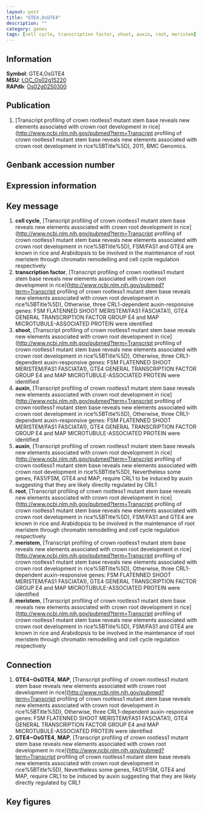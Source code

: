 ```yaml
---
layout: post
title: "GTE4,OsGTE4"
description: ""
category: genes
tags: [cell cycle, transcription factor, shoot, auxin, root, meristem]
---
```


## Information
__Symbol__: GTE4,OsGTE4  
__MSU__: [LOC_Os02g15220](http://rice.plantbiology.msu.edu/cgi-bin/ORF_infopage.cgi?orf=LOC_Os02g15220)  
__RAPdb__: [Os02g0250300](http://rapdb.dna.affrc.go.jp/viewer/gbrowse_details/irgsp1?name=Os02g0250300)  

## Publication
1. [Transcript profiling of crown rootless1 mutant stem base reveals new elements associated with crown root development in rice](http://www.ncbi.nlm.nih.gov/pubmed?term=Transcript profiling of crown rootless1 mutant stem base reveals new elements associated with crown root development in rice%5BTitle%5D), 2011, BMC Genomics.

## Genbank accession number

## Expression information

## Key message
1. __cell cycle__, [Transcript profiling of crown rootless1 mutant stem base reveals new elements associated with crown root development in rice](http://www.ncbi.nlm.nih.gov/pubmed?term=Transcript profiling of crown rootless1 mutant stem base reveals new elements associated with crown root development in rice%5BTitle%5D),  FSM/FAS1 and GTE4 are known in rice and Arabidopsis to be involved in the maintenance of root meristem through chromatin remodelling and cell cycle regulation respectively
2. __transcription factor__, [Transcript profiling of crown rootless1 mutant stem base reveals new elements associated with crown root development in rice](http://www.ncbi.nlm.nih.gov/pubmed?term=Transcript profiling of crown rootless1 mutant stem base reveals new elements associated with crown root development in rice%5BTitle%5D),  Otherwise, three CRL1-dependent auxin-responsive genes: FSM FLATENNED SHOOT MERISTEM/FAS1 FASCIATA1), GTE4 GENERAL TRANSCRIPTION FACTOR GROUP E4 and MAP MICROTUBULE-ASSOCIATED PROTEIN were identified
3. __shoot__, [Transcript profiling of crown rootless1 mutant stem base reveals new elements associated with crown root development in rice](http://www.ncbi.nlm.nih.gov/pubmed?term=Transcript profiling of crown rootless1 mutant stem base reveals new elements associated with crown root development in rice%5BTitle%5D),  Otherwise, three CRL1-dependent auxin-responsive genes: FSM FLATENNED SHOOT MERISTEM/FAS1 FASCIATA1), GTE4 GENERAL TRANSCRIPTION FACTOR GROUP E4 and MAP MICROTUBULE-ASSOCIATED PROTEIN were identified
4. __auxin__, [Transcript profiling of crown rootless1 mutant stem base reveals new elements associated with crown root development in rice](http://www.ncbi.nlm.nih.gov/pubmed?term=Transcript profiling of crown rootless1 mutant stem base reveals new elements associated with crown root development in rice%5BTitle%5D),  Otherwise, three CRL1-dependent auxin-responsive genes: FSM FLATENNED SHOOT MERISTEM/FAS1 FASCIATA1), GTE4 GENERAL TRANSCRIPTION FACTOR GROUP E4 and MAP MICROTUBULE-ASSOCIATED PROTEIN were identified
5. __auxin__, [Transcript profiling of crown rootless1 mutant stem base reveals new elements associated with crown root development in rice](http://www.ncbi.nlm.nih.gov/pubmed?term=Transcript profiling of crown rootless1 mutant stem base reveals new elements associated with crown root development in rice%5BTitle%5D),  Nevertheless some genes, FAS1/FSM, GTE4 and MAP, require CRL1 to be induced by auxin suggesting that they are likely directly regulated by CRL1
6. __root__, [Transcript profiling of crown rootless1 mutant stem base reveals new elements associated with crown root development in rice](http://www.ncbi.nlm.nih.gov/pubmed?term=Transcript profiling of crown rootless1 mutant stem base reveals new elements associated with crown root development in rice%5BTitle%5D),  FSM/FAS1 and GTE4 are known in rice and Arabidopsis to be involved in the maintenance of root meristem through chromatin remodelling and cell cycle regulation respectively
7. __meristem__, [Transcript profiling of crown rootless1 mutant stem base reveals new elements associated with crown root development in rice](http://www.ncbi.nlm.nih.gov/pubmed?term=Transcript profiling of crown rootless1 mutant stem base reveals new elements associated with crown root development in rice%5BTitle%5D),  Otherwise, three CRL1-dependent auxin-responsive genes: FSM FLATENNED SHOOT MERISTEM/FAS1 FASCIATA1), GTE4 GENERAL TRANSCRIPTION FACTOR GROUP E4 and MAP MICROTUBULE-ASSOCIATED PROTEIN were identified
8. __meristem__, [Transcript profiling of crown rootless1 mutant stem base reveals new elements associated with crown root development in rice](http://www.ncbi.nlm.nih.gov/pubmed?term=Transcript profiling of crown rootless1 mutant stem base reveals new elements associated with crown root development in rice%5BTitle%5D),  FSM/FAS1 and GTE4 are known in rice and Arabidopsis to be involved in the maintenance of root meristem through chromatin remodelling and cell cycle regulation respectively

## Connection
1. __GTE4~OsGTE4__, __MAP__, [Transcript profiling of crown rootless1 mutant stem base reveals new elements associated with crown root development in rice](http://www.ncbi.nlm.nih.gov/pubmed?term=Transcript profiling of crown rootless1 mutant stem base reveals new elements associated with crown root development in rice%5BTitle%5D),  Otherwise, three CRL1-dependent auxin-responsive genes: FSM FLATENNED SHOOT MERISTEM/FAS1 FASCIATA1), GTE4 GENERAL TRANSCRIPTION FACTOR GROUP E4 and MAP MICROTUBULE-ASSOCIATED PROTEIN were identified
2. __GTE4~OsGTE4__, __MAP__, [Transcript profiling of crown rootless1 mutant stem base reveals new elements associated with crown root development in rice](http://www.ncbi.nlm.nih.gov/pubmed?term=Transcript profiling of crown rootless1 mutant stem base reveals new elements associated with crown root development in rice%5BTitle%5D),  Nevertheless some genes, FAS1/FSM, GTE4 and MAP, require CRL1 to be induced by auxin suggesting that they are likely directly regulated by CRL1

## Key figures


